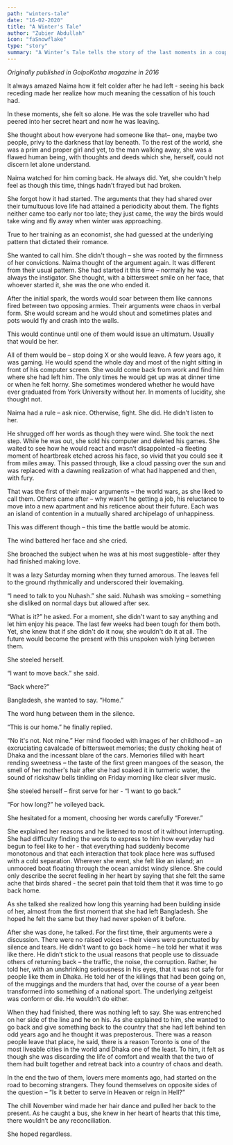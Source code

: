 ```yaml
---
path: "winters-tale"
date: "16-02-2020"
title: "A Winter's Tale"
author: "Zubier Abdullah"
icon: "faSnowflake"
type: "story"
summary: "A Winter’s Tale tells the story of the last moments in a couple’s relationship – the couple, Naima and  Nuhash, two students who had come to Canada for higher education and tried to make a life happen. While desperately trying to navigate the storms of young adulthood, Naima realizes that she cannot come to build a life in Canada when her heart lay in her homeland. The story describes two flawed people, trying their best to avoid mutually assured destruction and the heartbreak that comes when goals become irreconcilable. The key themes in this story are about loneliness, the fragility and irrationality that come from being in love and the sad truth that, sometimes, love is not enough, that the world will not make things easy. "
---
```


_Originally published in GolpoKotha magazine in 2016_

It always amazed Naima how it felt colder after he had left - seeing his back receding made her realize how much meaning the cessation of his touch had.

In these moments, she felt so alone. He was the sole traveller who had peered into her secret heart and now he was leaving.

She thought about how everyone had someone like that– one, maybe two people, privy to the darkness that lay beneath. To the rest of the world, she was a prim and proper girl and yet, to the man walking away, she was a flawed human being, with thoughts and deeds which she, herself, could not discern let alone understand.

Naima watched for him coming back. He always did. Yet, she couldn't help feel as though this time, things hadn’t frayed but had broken.

She forgot how it had started. The arguments that they had shared over their tumultuous love life had attained a periodicity about them. The fights neither came too early nor too late; they just came, the way the birds would take wing and fly away when winter was approaching.

True to her training as an economist, she had guessed at the underlying pattern that dictated their romance.

She wanted to call him. She didn't though – she was rooted by the firmness of her convictions.
Naima thought of the argument again. It was different from their usual pattern. She had started it this time – normally he was always the instigator. She thought, with a bittersweet smile on her face, that whoever started it, she was the one who ended it.

After the initial spark, the words would soar between them like cannons fired between two opposing armies. Their arguments were chaos in verbal form. She would scream and he would shout and sometimes plates and pots would fly and crash into the walls.

This would continue until one of them would issue an ultimatum.
Usually that would be her.

All of them would be – stop doing X or she would leave. A few years ago, it was gaming. He would spend the whole day and most of the night sitting in front of his computer screen. She would come back from work and find him where she had left him. The only times he would get up was at dinner time or when he felt horny. She sometimes wondered whether he would have ever graduated from York University without her. In moments of lucidity, she thought not.

Naima had a rule – ask nice. Otherwise, fight. She did. He didn’t listen to her.

He shrugged off her words as though they were wind. She took the next step. While he was out, she sold his computer and deleted his games. She waited to see how he would react and wasn’t disappointed –a fleeting moment of heartbreak etched across his face, so vivid that you could see it from miles away. This passed through, like a cloud passing over the sun and was replaced with a dawning realization of what had happened and then, with fury.

That was the first of their major arguments – the world wars, as she liked to call them. Others came after – why wasn't he getting a job, his reluctance to move into a new apartment and his reticence about their future. Each was an island of contention in a mutually shared archipelago of unhappiness.

This was different though – this time the battle would be atomic.

The wind battered her face and she cried.

She broached the subject when he was at his most suggestible- after they had finished making love.

It was a lazy Saturday morning when they turned amorous. The leaves fell to the ground rhythmically and underscored their lovemaking.

“I need to talk to you Nuhash.” she said. Nuhash was smoking – something she disliked on normal days but allowed after sex.

“What is it?” he asked. For a moment, she didn't want to say anything and let him enjoy his peace. The last few weeks had been tough for them both. Yet, she knew that if she didn't do it now, she wouldn't do it at all. The future would become the present with this unspoken wish lying between them.

She steeled herself.

“I want to move back.” she said.

“Back where?”

Bangladesh, she wanted to say.
“Home.”

The word hung between them in the silence.

“This is our home.” he finally replied.

“No it's not. Not mine.” Her mind flooded with images of her childhood – an excruciating cavalcade of bittersweet memories; the dusty choking heat of Dhaka and the incessant blare of the cars. Memories filled with heart rending sweetness – the taste of the first green mangoes of the season, the smell of her mother's hair after she had soaked it in turmeric water, the sound of rickshaw bells tinkling on Friday morning like clear silver music.

She steeled herself – first serve for her - “I want to go back.”

“For how long?” he volleyed back.

She hesitated for a moment, choosing her words carefully “Forever.”

She explained her reasons and he listened to most of it without interrupting. She had difficulty finding the words to express to him how everyday had begun to feel like to her - that everything had suddenly become monotonous and that each interaction that took place here was suffused with a cold separation. Wherever she went, she felt like an island; an unmoored boat floating through the ocean amidst windy silence. She could only describe the secret feeling in her heart by saying that she felt the same ache that birds shared - the secret pain that told them that it was time to go back home.

As she talked she realized how long this yearning had been building inside of her, almost from the first moment that she had left Bangladesh. She hoped he felt the same but they had never spoken of it before.

After she was done, he talked. For the first time, their arguments were a discussion. There were no raised voices – their views were punctuated by silence and tears. He didn’t want to go back home – he told her what it was like there. He didn’t stick to the usual reasons that people use to dissuade others of returning back – the traffic, the noise, the corruption. Rather, he told her, with an unshrinking seriousness in his eyes, that it was not safe for people like them in Dhaka. He told her of the killings that had been going on, of the muggings and the murders that had, over the course of a year been transformed into something of a national sport. The underlying zeitgeist was conform or die. He wouldn’t do either.

When they had finished, there was nothing left to say. She was entrenched on her side of the line and he on his. As she explained to him, she wanted to go back and give something back to the country that she had left behind ten odd years ago and he thought it was preposterous. There was a reason people leave that place, he said, there is a reason Toronto is one of the most liveable cities in the world and Dhaka one of the least. To him, it felt as though she was discarding the life of comfort and wealth that the two of them had built together and retreat back into a country of chaos and death.

In the end the two of them, lovers mere moments ago, had started on the road to becoming strangers. They found themselves on opposite sides of the question – “Is it better to serve in Heaven or reign in Hell?”

The chill November wind made her hair dance and pulled her back to the present.
As he caught a bus, she knew in her heart of hearts that this time, there wouldn’t be any reconciliation.

She hoped regardless.
